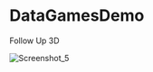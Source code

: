 # DataGamesDemo
Follow Up 3D

![Screenshot_5](https://user-images.githubusercontent.com/33736786/172014406-ed52babb-05ab-4f6d-9118-05a8ac9e12d7.png)
